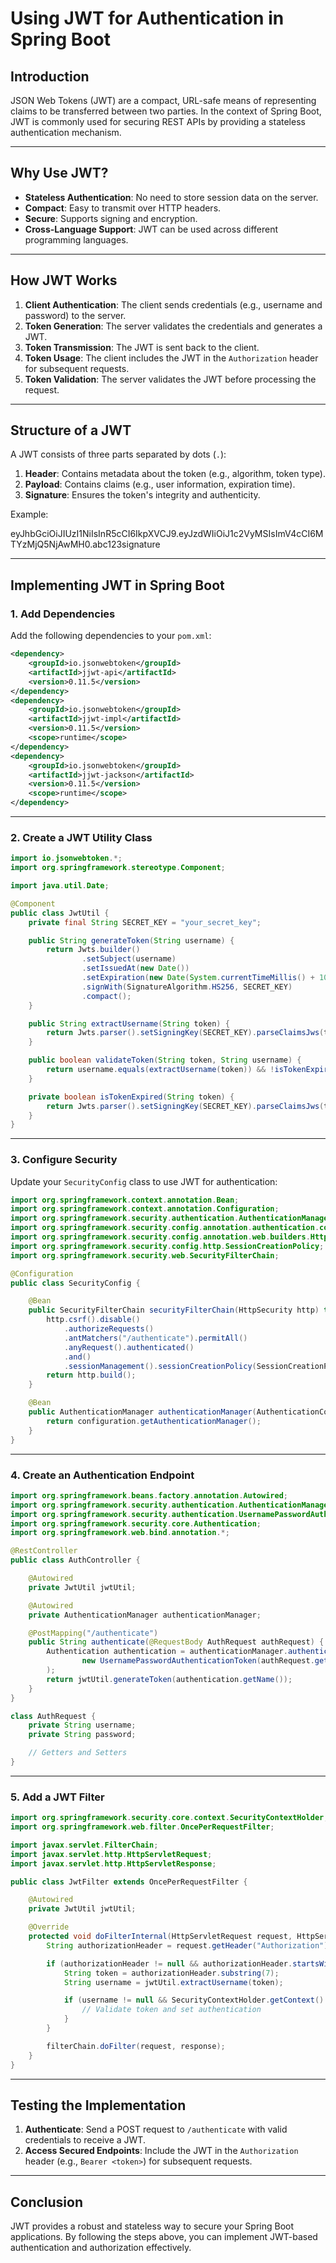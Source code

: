 # Using JWT for Authentication in Spring Boot

## Introduction

JSON Web Tokens (JWT) are a compact, URL-safe means of representing claims to be transferred between two parties. In the context of Spring Boot, JWT is commonly used for securing REST APIs by providing a stateless authentication mechanism.

---

## Why Use JWT?

- **Stateless Authentication**: No need to store session data on the server.
- **Compact**: Easy to transmit over HTTP headers.
- **Secure**: Supports signing and encryption.
- **Cross-Language Support**: JWT can be used across different programming languages.

---

## How JWT Works

1. **Client Authentication**: The client sends credentials (e.g., username and password) to the server.
2. **Token Generation**: The server validates the credentials and generates a JWT.
3. **Token Transmission**: The JWT is sent back to the client.
4. **Token Usage**: The client includes the JWT in the `Authorization` header for subsequent requests.
5. **Token Validation**: The server validates the JWT before processing the request.

---

## Structure of a JWT

A JWT consists of three parts separated by dots (`.`):

1. **Header**: Contains metadata about the token (e.g., algorithm, token type).
2. **Payload**: Contains claims (e.g., user information, expiration time).
3. **Signature**: Ensures the token's integrity and authenticity.

Example:

eyJhbGciOiJIUzI1NiIsInR5cCI6IkpXVCJ9.eyJzdWIiOiJ1c2VyMSIsImV4cCI6MTYzMjQ5NjAwMH0.abc123signature

---

## Implementing JWT in Spring Boot

### 1. Add Dependencies

Add the following dependencies to your `pom.xml`:

```xml
<dependency>
    <groupId>io.jsonwebtoken</groupId>
    <artifactId>jjwt-api</artifactId>
    <version>0.11.5</version>
</dependency>
<dependency>
    <groupId>io.jsonwebtoken</groupId>
    <artifactId>jjwt-impl</artifactId>
    <version>0.11.5</version>
    <scope>runtime</scope>
</dependency>
<dependency>
    <groupId>io.jsonwebtoken</groupId>
    <artifactId>jjwt-jackson</artifactId>
    <version>0.11.5</version>
    <scope>runtime</scope>
</dependency>
```

---

### 2. Create a JWT Utility Class

```java
import io.jsonwebtoken.*;
import org.springframework.stereotype.Component;

import java.util.Date;

@Component
public class JwtUtil {
    private final String SECRET_KEY = "your_secret_key";

    public String generateToken(String username) {
        return Jwts.builder()
                .setSubject(username)
                .setIssuedAt(new Date())
                .setExpiration(new Date(System.currentTimeMillis() + 1000 * 60 * 60 * 10)) // 10 hours
                .signWith(SignatureAlgorithm.HS256, SECRET_KEY)
                .compact();
    }

    public String extractUsername(String token) {
        return Jwts.parser().setSigningKey(SECRET_KEY).parseClaimsJws(token).getBody().getSubject();
    }

    public boolean validateToken(String token, String username) {
        return username.equals(extractUsername(token)) && !isTokenExpired(token);
    }

    private boolean isTokenExpired(String token) {
        return Jwts.parser().setSigningKey(SECRET_KEY).parseClaimsJws(token).getBody().getExpiration().before(new Date());
    }
}
```

---

### 3. Configure Security

Update your `SecurityConfig` class to use JWT for authentication:

```java
import org.springframework.context.annotation.Bean;
import org.springframework.context.annotation.Configuration;
import org.springframework.security.authentication.AuthenticationManager;
import org.springframework.security.config.annotation.authentication.configuration.AuthenticationConfiguration;
import org.springframework.security.config.annotation.web.builders.HttpSecurity;
import org.springframework.security.config.http.SessionCreationPolicy;
import org.springframework.security.web.SecurityFilterChain;

@Configuration
public class SecurityConfig {

    @Bean
    public SecurityFilterChain securityFilterChain(HttpSecurity http) throws Exception {
        http.csrf().disable()
            .authorizeRequests()
            .antMatchers("/authenticate").permitAll()
            .anyRequest().authenticated()
            .and()
            .sessionManagement().sessionCreationPolicy(SessionCreationPolicy.STATELESS);
        return http.build();
    }

    @Bean
    public AuthenticationManager authenticationManager(AuthenticationConfiguration configuration) throws Exception {
        return configuration.getAuthenticationManager();
    }
}
```

---

### 4. Create an Authentication Endpoint

```java
import org.springframework.beans.factory.annotation.Autowired;
import org.springframework.security.authentication.AuthenticationManager;
import org.springframework.security.authentication.UsernamePasswordAuthenticationToken;
import org.springframework.security.core.Authentication;
import org.springframework.web.bind.annotation.*;

@RestController
public class AuthController {

    @Autowired
    private JwtUtil jwtUtil;

    @Autowired
    private AuthenticationManager authenticationManager;

    @PostMapping("/authenticate")
    public String authenticate(@RequestBody AuthRequest authRequest) {
        Authentication authentication = authenticationManager.authenticate(
                new UsernamePasswordAuthenticationToken(authRequest.getUsername(), authRequest.getPassword())
        );
        return jwtUtil.generateToken(authentication.getName());
    }
}

class AuthRequest {
    private String username;
    private String password;

    // Getters and Setters
}
```

---

### 5. Add a JWT Filter

```java
import org.springframework.security.core.context.SecurityContextHolder;
import org.springframework.web.filter.OncePerRequestFilter;

import javax.servlet.FilterChain;
import javax.servlet.http.HttpServletRequest;
import javax.servlet.http.HttpServletResponse;

public class JwtFilter extends OncePerRequestFilter {

    @Autowired
    private JwtUtil jwtUtil;

    @Override
    protected void doFilterInternal(HttpServletRequest request, HttpServletResponse response, FilterChain filterChain) {
        String authorizationHeader = request.getHeader("Authorization");

        if (authorizationHeader != null && authorizationHeader.startsWith("Bearer ")) {
            String token = authorizationHeader.substring(7);
            String username = jwtUtil.extractUsername(token);

            if (username != null && SecurityContextHolder.getContext().getAuthentication() == null) {
                // Validate token and set authentication
            }
        }

        filterChain.doFilter(request, response);
    }
}
```

---

## Testing the Implementation

1. **Authenticate**: Send a POST request to `/authenticate` with valid credentials to receive a JWT.
2. **Access Secured Endpoints**: Include the JWT in the `Authorization` header (e.g., `Bearer <token>`) for subsequent requests.

---

## Conclusion

JWT provides a robust and stateless way to secure your Spring Boot applications. By following the steps above, you can implement JWT-based authentication and authorization effectively.
